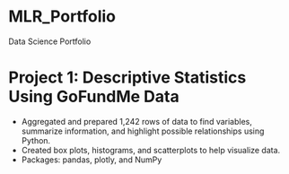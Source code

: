# MLR_Portfolio
Data Science Portfolio

# Project 1: Descriptive Statistics Using GoFundMe Data
* Aggregated and prepared 1,242 rows of data to find variables, summarize information, and highlight possible relationships using Python.
* Created box plots, histograms, and scatterplots to help visualize data.
* Packages: pandas, plotly, and NumPy
